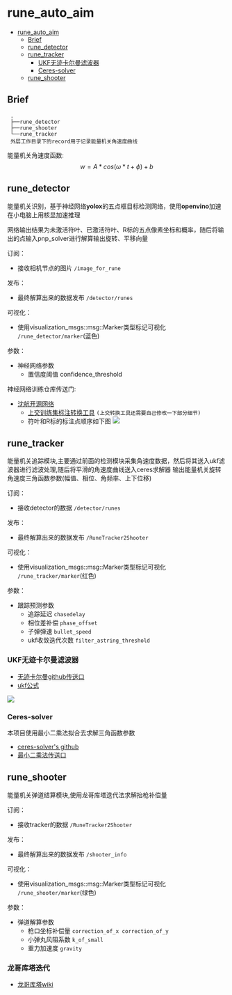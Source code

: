 # rune_auto_aim
- [rune\_auto\_aim](#rune_auto_aim)
  - [Brief](#brief)
  - [rune\_detector](#rune_detector)
  - [rune\_tracker](#rune_tracker)
    - [UKF无迹卡尔曼滤波器](#ukf无迹卡尔曼滤波器)
    - [Ceres-solver](#ceres-solver)
  - [rune\_shooter](#rune_shooter)
  
## Brief
```
 .
 ├──rune_detector
 ├──rune_shooter
 └──rune_tracker
 外层工作目录下的record用于记录能量机关角速度曲线
 ```
 能量机关角速度函数:
$$  w = A * cos (\omega * t + \phi) + b  $$

## rune_detector
能量机关识别，基于神经网络**yolox**的五点框目标检测网络，使用**openvino**加速在小电脑上用核显加速推理

网络输出结果为未激活符叶、已激活符叶、R标的五点像素坐标和概率，随后将输出的点输入pnp_solver进行解算输出旋转、平移向量

订阅：
- 接收相机节点的图片 `/image_for_rune`

发布：
- 最终解算出来的数据发布 `/detector/runes`

可视化：
- 使用visualization_msgs::msg::Marker类型标记可视化 `/rune_detector/marker`(蓝色)

参数：
- 神经网络参数
  - 置信度阈值 confidence_threshold

神经网络训练仓库传送门:
- [沈航开源网络](https://github.com/tup-robomaster/TUP-NN-Train-2)
  - [上交训练集标注转换工具](https://github.com/Spphire/RM-labeling-tool)
  ```(上交转换工具还需要自己修改一下部分细节)```
  - 符叶和R标的标注点顺序如下图
![](pic/RunePoint.jpg)

## rune_tracker
能量机关追踪模块,主要通过前面的检测模块采集角速度数据，然后将其送入ukf滤波器进行滤波处理,随后将平滑的角速度曲线送入ceres求解器
输出能量机关旋转角速度三角函数参数(幅值、相位、角频率、上下位移)

订阅：
- 接收detector的数据 `/detector/runes`

发布：
- 最终解算出来的数据发布 `/RuneTracker2Shooter`

可视化：
- 使用visualization_msgs::msg::Marker类型标记可视化 `/rune_tracker/marker`(红色)

参数：
- 跟踪预测参数
  - 追踪延迟 `chasedelay`
  - 相位差补偿 `phase_offset`
  - 子弹弹速 `bullet_speed`
  - ukf收敛迭代次数 `filter_astring_threshold`

### UKF无迹卡尔曼滤波器
- [无迹卡尔曼github传送口](https://github.com/saishiva024/LIDAR-RADAR-Fusion-UKF/blob/master/src/ukf.cpp)
- [ukf公式](https://zhuanlan.zhihu.com/p/359811364)

![](../armor_auto_aim/armor_tracker/docs/Kalman_filter_model.png)

### Ceres-solver
本项目使用最小二乘法拟合去求解三角函数参数
- [ceres-solver's github](https://github.com/ceres-solver/ceres-solver)
- [最小二乘法传送口](https://zhuanlan.zhihu.com/p/38128785)

## rune_shooter
能量机关弹道结算模块,使用龙哥库塔迭代法求解抬枪补偿量

订阅：
- 接收tracker的数据 `/RuneTracker2Shooter`

发布：
- 最终解算出来的数据发布 `/shooter_info`

可视化：
- 使用visualization_msgs::msg::Marker类型标记可视化 `/rune_shooter/marker`(绿色)

参数：
- 弹道解算参数
  - 枪口坐标补偿量 `correction_of_x correction_of_y`
  - 小弹丸风阻系数 `k_of_small`
  - 重力加速度 `gravity`

### 龙哥库塔迭代
- [龙哥库塔wiki](https://zh.wikipedia.org/wiki/%E9%BE%99%E6%A0%BC-%E5%BA%93%E5%A1%94%E6%B3%95)
  
